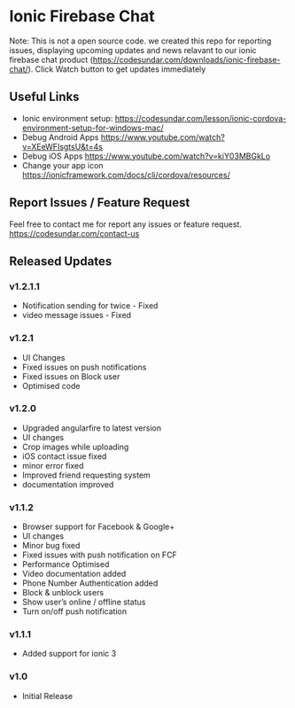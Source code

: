 # Ionic Firebase Chat
Note: This is not a open source code. we created this repo for reporting issues, displaying upcoming updates and news relavant to our ionic firebase chat product (https://codesundar.com/downloads/ionic-firebase-chat/). Click Watch button to get updates immediately

## Useful Links
- Ionic environment setup: https://codesundar.com/lesson/ionic-cordova-environment-setup-for-windows-mac/
- Debug Android Apps https://www.youtube.com/watch?v=XEeWFIsgtsU&t=4s
- Debug iOS Apps https://www.youtube.com/watch?v=kiY03MBGkLo
- Change your app icon https://ionicframework.com/docs/cli/cordova/resources/

## Report Issues / Feature Request
Feel free to contact me for report any issues or feature request. https://codesundar.com/contact-us

## Released Updates

### v1.2.1.1
- Notification sending for twice - Fixed
- video message issues - Fixed

### v1.2.1

- UI Changes
- Fixed issues on push notifications
- Fixed issues on Block user
- Optimised code

### v1.2.0

- Upgraded angularfire to latest version
- UI changes
- Crop images while uploading
- iOS contact issue fixed
- minor error fixed
- Improved friend requesting system
- documentation improved

### v1.1.2

- Browser support for Facebook & Google+
- UI changes
- Minor bug fixed
- Fixed issues with push notification on FCF
- Performance Optimised
- Video documentation added
- Phone Number Authentication added
- Block & unblock users
- Show user’s online / offline status
- Turn on/off push notification

### v1.1.1
- Added support for ionic 3

### v1.0
- Initial Release

